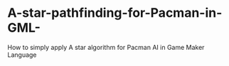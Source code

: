 # A-star-pathfinding-for-Pacman-in-GML-
How to simply apply A star algorithm for Pacman AI in Game Maker Language 

